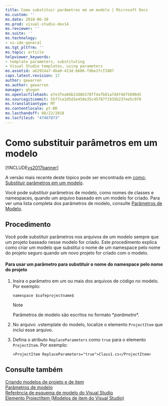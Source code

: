 ```yaml
---
title: Como substituir parâmetros em um modelo | Microsoft Docs
ms.custom: ''
ms.date: 2018-06-30
ms.prod: visual-studio-dev14
ms.reviewer: ''
ms.suite: ''
ms.technology:
- vs-ide-general
ms.tgt_pltfrm: ''
ms.topic: article
helpviewer_keywords:
- template parameters, substituting
- Visual Studio templates, using parameters
ms.assetid: a62924a7-4ba0-413d-b606-fdbe1fcf2807
caps.latest.revision: 17
author: gewarren
ms.author: gewarren
manager: ghogen
ms.openlocfilehash: e7e3fea66b23d86378ff4afb81a7d4f46f5090d5
ms.sourcegitcommit: 55f7ce2d5d2e458e35c45787f1935b237ee5c9f8
ms.translationtype: MT
ms.contentlocale: pt-BR
ms.lasthandoff: 08/22/2018
ms.locfileid: "47467873"
---
```

# <a name="how-to-substitute-parameters-in-a-template"></a>Como substituir parâmetros em um modelo
[!INCLUDE[vs2017banner](../includes/vs2017banner.md)]

A versão mais recente deste tópico pode ser encontrada em [como: Substituir parâmetros em um modelo](https://docs.microsoft.com/visualstudio/ide/how-to-substitute-parameters-in-a-template).  
  
Você pode substituir parâmetros de modelo, como nomes de classes e namespaces, quando um arquivo baseado em um modelo for criado. Para ver uma lista completa dos parâmetros de modelo, consulte [Parâmetros de Modelo](../ide/template-parameters.md).  
  
## <a name="procedure"></a>Procedimento  
 Você pode substituir parâmetros nos arquivos de um modelo sempre que um projeto baseado nesse modelo for criado. Este procedimento explica como criar um modelo que substitui o nome de um namespace pelo nome do projeto seguro quando um novo projeto for criado com o modelo.  
  
#### <a name="to-use-a-parameter-to-replace-namespace-name-with-the-project-name"></a>Para usar um parâmetro para substituir o nome do namespace pelo nome do projeto  
  
1.  Insira o parâmetro em um ou mais dos arquivos de código no modelo. Por exemplo:  
  
    ```  
    namespace $safeprojectname$  
    ```  
  
    > [!NOTE]
    >  Parâmetros de modelo são escritos no formato $*parâmetro*$.  
  
2.  No arquivo .vstemplate do modelo, localize o elemento `ProjectItem` que inclui esse arquivo.  
  
3.  Defina o atributo `ReplaceParameters` como `true` para o elemento `ProjectItem`. Por exemplo:  
  
    ```  
    <ProjectItem ReplaceParameters="true">Class1.cs</ProjectItem>  
    ```  
  
## <a name="see-also"></a>Consulte também  
 [Criando modelos de projeto e de item](../ide/creating-project-and-item-templates.md)   
 [Parâmetros de modelo](../ide/template-parameters.md)   
 [Referência de esquema de modelo do Visual Studio](../extensibility/visual-studio-template-schema-reference.md)   
 [Elemento ProjectItem (Modelos de item do Visual Studio)](../extensibility/projectitem-element-visual-studio-item-templates.md)



